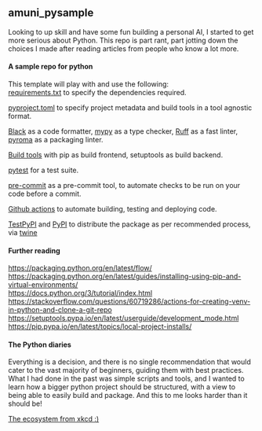 
## amuni_pysample

Looking to up skill and have some fun building a personal AI, I started to get more serious about Python. This repo is part rant, part jotting down the choices I made after reading articles from people who know a lot more.  

#### A sample repo for python

This template will play with and use the following:  
[requirements.txt](https://pip.pypa.io/en/stable/reference/requirements-file-format/) to specify the dependencies required.    

[pyproject.toml](https://pip.pypa.io/en/stable/reference/build-system/pyproject-toml/) to specify project metadata and build tools in a tool agnostic format.   

[Black](https://black.readthedocs.io/en/stable/) as a code formatter, [mypy](https://mypy.readthedocs.io/en/stable/) as a type checker, [Ruff](https://pypi.org/project/ruff/) as a fast linter, [pyroma](https://pypi.org/project/pyroma/) as a packaging linter.  

[Build tools](https://peps.python.org/pep-0517/#terminology-and-goals) with pip as build frontend, setuptools as build backend.

[pytest](https://docs.pytest.org/en/7.4.x/) for a test suite.  

[pre-commit](https://pre-commit.com/) as a pre-commit tool, to automate checks to be run on your code before a commit.

[Github actions](https://docs.github.com/en/actions) to automate building, testing and deploying code.  

[TestPyPI](https://test.pypi.org/) and [PyPI](https://pypi.org/) to distribute the package as per recommended process, via [twine](https://pypi.org/project/twine/)  


#### Further reading  

<https://packaging.python.org/en/latest/flow/>  
<https://packaging.python.org/en/latest/guides/installing-using-pip-and-virtual-environments/>  
<https://docs.python.org/3/tutorial/index.html>  
<https://stackoverflow.com/questions/60719286/actions-for-creating-venv-in-python-and-clone-a-git-repo>  
<https://setuptools.pypa.io/en/latest/userguide/development_mode.html>  
<https://pip.pypa.io/en/latest/topics/local-project-installs/>  

#### The Python diaries

Everything is a decision, and there is no single recommendation that would cater to the vast majority of beginners, guiding them with best practices. What I had done in the past was simple scripts and tools, and I wanted to learn how a bigger python project should be structured, with a view to being able to easily build and package. And this to me looks harder than it should be!

[The ecosystem from xkcd :)](https://m.xkcd.com/1987/)
